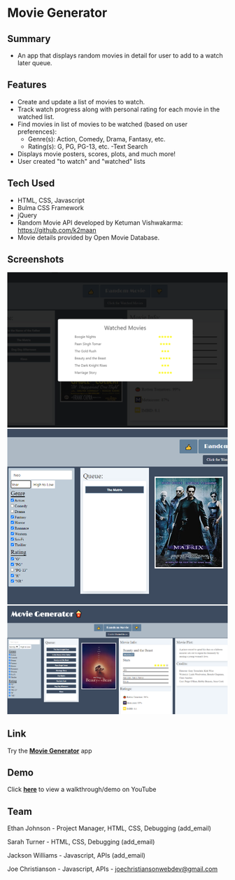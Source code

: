 # Movie Generator

## Summary

- An app that displays random movies in detail for user to add to a watch later queue.

## Features

- Create and update a list of movies to watch.
- Track watch progress along with personal rating for each movie in the watched list.
- Find movies in list of movies to be watched (based on user preferences):
  - Genre(s): Action, Comedy, Drama, Fantasy, etc.
  - Rating(s): G, PG, PG-13, etc.
  -Text Search
- Displays movie posters, scores, plots, and much more!
- User created "to watch" and "watched" lists 

## Tech Used
  - HTML, CSS, Javascript
  - Bulma CSS Framework
  - jQuery
  - Random Movie API developed by Ketuman Vishwakarma: https://github.com/k2maan
  - Movie details provided by Open Movie Database.

## Screenshots

![Main Screenshot](./assets/screenshots/screenshot.png "Main Screenshot")
![Search](./assets/screenshots/ss2.png "Search")
![Watched Movies Modal](./assets/screenshots/ss3.png "Watched Movies Modal")


## Link

Try the [**Movie Generator**](https://amplifyrebel.github.io/movie-generator/) app

## Demo

Click [**here**](https://youtu.be/__Xxidc2sFY) to view a walkthrough/demo on YouTube

## Team

Ethan Johnson - Project Manager, HTML, CSS, Debugging (add_email)

Sarah Turner - HTML, CSS, Debugging (add_email)

Jackson Williams - Javascript, APIs (add_email)

Joe Christianson - Javascript, APIs - joechristiansonwebdev@gmail.com

